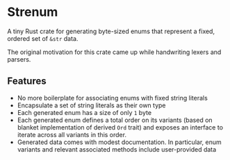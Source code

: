 # Strenum
A tiny Rust crate for generating byte-sized enums that represent a fixed,
ordered set of `&str` data.

The original motivation for this crate came up while handwriting lexers and
parsers.

## Features
* No more boilerplate for associating enums with fixed string literals
* Encapsulate a set of string literals as their own type
* Each generated enum has a size of only `1` byte
* Each generated enum defines a total order on its variants (based on
  blanket implementation of derived `Ord` trait) and exposes an interface to
  iterate across all variants in this order.
* Generated data comes with modest documentation. In particular, enum
  variants and relevant associated methods include user-provided data